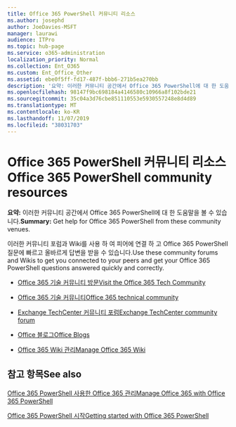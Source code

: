 ```yaml
---
title: Office 365 PowerShell 커뮤니티 리소스
ms.author: josephd
author: JoeDavies-MSFT
manager: laurawi
audience: ITPro
ms.topic: hub-page
ms.service: o365-administration
localization_priority: Normal
ms.collection: Ent_O365
ms.custom: Ent_Office_Other
ms.assetid: ebe0f5ff-fd17-487f-bbb6-271b5ea270bb
description: '요약: 이러한 커뮤니티 공간에서 Office 365 PowerShell에 대 한 도움말을 볼 수 있습니다.'
ms.openlocfilehash: 98147f9bc698184a4146580c10966a8f102bde21
ms.sourcegitcommit: 35c04a3d76cbe851110553e5930557248e8d4d89
ms.translationtype: MT
ms.contentlocale: ko-KR
ms.lasthandoff: 11/07/2019
ms.locfileid: "38031703"
---
```

# <a name="office-365-powershell-community-resources"></a><span data-ttu-id="836ee-103">Office 365 PowerShell 커뮤니티 리소스</span><span class="sxs-lookup"><span data-stu-id="836ee-103">Office 365 PowerShell community resources</span></span>

 <span data-ttu-id="836ee-104">**요약:** 이러한 커뮤니티 공간에서 Office 365 PowerShell에 대 한 도움말을 볼 수 있습니다.</span><span class="sxs-lookup"><span data-stu-id="836ee-104">**Summary:** Get help for Office 365 PowerShell from these community venues.</span></span>
  
<span data-ttu-id="836ee-105">이러한 커뮤니티 포럼과 Wiki를 사용 하 여 피어에 연결 하 고 Office 365 PowerShell 질문에 빠르고 올바르게 답변을 받을 수 있습니다.</span><span class="sxs-lookup"><span data-stu-id="836ee-105">Use these community forums and Wikis to get you connected to your peers and get your Office 365 PowerShell questions answered quickly and correctly.</span></span> 
  
- [<span data-ttu-id="836ee-106">Office 365 기술 커뮤니티 방문</span><span class="sxs-lookup"><span data-stu-id="836ee-106">Visit the Office 365 Tech Community</span></span>](https://techcommunity.microsoft.com/t5/Office-365/ct-p/Office365)
    
- [<span data-ttu-id="836ee-107">Office 365 기술 커뮤니티</span><span class="sxs-lookup"><span data-stu-id="836ee-107">Office 365 technical community</span></span>](https://techcommunity.microsoft.com/t5/Office-365/ct-p/Office365)
    
- [<span data-ttu-id="836ee-108">Exchange TechCenter 커뮤니티 포럼</span><span class="sxs-lookup"><span data-stu-id="836ee-108">Exchange TechCenter community forum</span></span>](https://social.technet.microsoft.com/Forums/exchange/home?forum=exchangesvrgeneral)
    
- [<span data-ttu-id="836ee-109">Office 블로그</span><span class="sxs-lookup"><span data-stu-id="836ee-109">Office Blogs</span></span>](https://blogs.office.com/)
    
- [<span data-ttu-id="836ee-110">Office 365 Wiki 관리</span><span class="sxs-lookup"><span data-stu-id="836ee-110">Manage Office 365 Wiki</span></span>](https://community.office365.com/w/manage/default.aspx)
    
## <a name="see-also"></a><span data-ttu-id="836ee-111">참고 항목</span><span class="sxs-lookup"><span data-stu-id="836ee-111">See also</span></span>

#### 

[<span data-ttu-id="836ee-112">Office 365 PowerShell 사용한 Office 365 관리</span><span class="sxs-lookup"><span data-stu-id="836ee-112">Manage Office 365 with Office 365 PowerShell</span></span>](manage-office-365-with-office-365-powershell.md)
  
[<span data-ttu-id="836ee-113">Office 365 PowerShell 시작</span><span class="sxs-lookup"><span data-stu-id="836ee-113">Getting started with Office 365 PowerShell</span></span>](getting-started-with-office-365-powershell.md)

